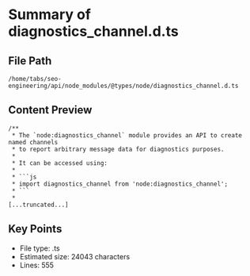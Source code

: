 # Summary of diagnostics_channel.d.ts
  
## File Path
`/home/tabs/seo-engineering/api/node_modules/@types/node/diagnostics_channel.d.ts`

## Content Preview
```
/**
 * The `node:diagnostics_channel` module provides an API to create named channels
 * to report arbitrary message data for diagnostics purposes.
 *
 * It can be accessed using:
 *
 * ```js
 * import diagnostics_channel from 'node:diagnostics_channel';
 * ```
 *
[...truncated...]
```

## Key Points
- File type: .ts
- Estimated size: 24043 characters
- Lines: 555
